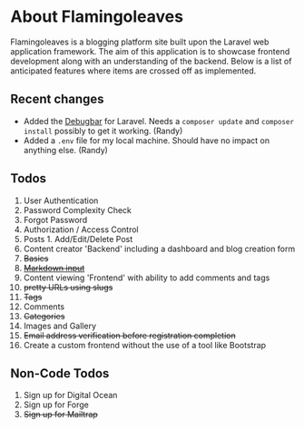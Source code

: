 # About Flamingoleaves

Flamingoleaves is a blogging platform site built upon the Laravel web application framework. The aim
of this application is to showcase frontend development along with an understanding of the backend.
Below is a list of anticipated features where items are crossed off as implemented.


## Recent changes

- Added the [Debugbar](https://github.com/barryvdh/laravel-debugbar) for Laravel. Needs a `composer update` and `composer install` possibly to get it working. (Randy)
- Added a `.env` file for my local machine. Should have no impact on anything else. (Randy)


## Todos

1. User Authentication
  1. Password Complexity Check
  1. Forgot Password
1. Authorization / Access Control
  1. Posts
    1. Add/Edit/Delete Post
1. Content creator 'Backend' including a dashboard and blog creation form
  1. ~~Basics~~
  1. ~~[Markdown input](https://github.com/erusev/parsedown)~~
1. Content viewing 'Frontend' with ability to add comments and tags
  1. ~~pretty URLs using slugs~~
  1. ~~Tags~~
  1. Comments
1. ~~Categories~~
1. Images and Gallery
1. ~~Email address verification before registration completion~~
1. Create a custom frontend without the use of a tool like Bootstrap


## Non-Code Todos

1. Sign up for Digital Ocean
1. Sign up for Forge
1. ~~Sign up for Mailtrap~~
